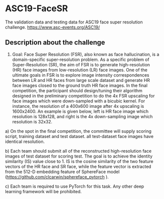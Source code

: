 # ASC19-FaceSR
The validation data and testing data for ASC19 face super resolution challenge. https://www.asc-events.org/ASC19/


## Description about the challenge

1.	Goal: Face Super Resolution (FSR), also known as face hallucination, is a domain-specific super-resolution problem. As a specific problem of Super-Resolution (SR), the aim of FSR is to generate high-resolution (HR) face images from low-resolution (LR) face images. One of the ultimate goals in FSR is to explore image intensity correspondences between LR and HR faces from large scale dataset and generate HR face images closed to the ground truth HR face images. In the final competition, the participant should design/tuning their algorithm designed in the preliminary competition to do the 4x FSR upscaling for face images which were down-sampled with a bicubic kernel. For instance, the resolution of a 400x600 image after 4x upscaling is 1600x2400. An example is given below, left is HR face image which resolution is 128x128, and right is the 4x down-sampling image which resolution is 32x32.


a)	On the spot in the final competition, the committee will supply scoring script, training dataset and test dataset. all test-dataset face images have identical resolution. 

b)	Each team should submit all of the reconstructed high-resolution face images of test dataset for scoring test. The goal is to achieve the identity similarity (IS) value close to 1. IS is the cosine similarity of the two feature vectors of the HR face and SR face, while the feature vector is extracted from the 512-D embedding feature of SphereFace model (https://github.com/clcarwin/sphereface_pytorch ).

c)	Each team is required to use PyTorch for this task. Any other deep learning framework will be prohibited. 



